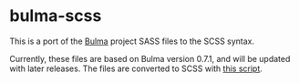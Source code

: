 # bulma-scss

This is a port of the [Bulma](https://github.com/jgthms/bulma) project SASS
files to the SCSS syntax.

Currently, these files are based on Bulma version 0.7.1, and will be updated
with later releases. The files are converted to SCSS with
[this script](https://gist.github.com/Prezto/e72e77e0f35352f5fcf5881b73b7d81b).
